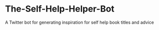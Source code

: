 # The-Self-Help-Helper-Bot
A Twitter bot for generating inspiration for self help book titles and advice
